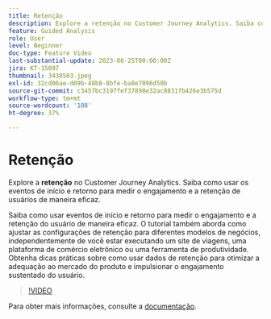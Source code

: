 ```yaml
---
title: Retenção
description: Explore a retenção no Customer Journey Analytics. Saiba como usar os eventos de início e retorno para medir o engajamento e a retenção de usuários de maneira eficaz.
feature: Guided Analysis
role: User
level: Beginner
doc-type: Feature Video
last-substantial-update: 2023-06-25T00:00:00Z
jira: KT-15097
thumbnail: 3430503.jpeg
exl-id: 32cd06ae-d09b-48b8-8bfe-ba8e7096d50b
source-git-commit: c3457bc3197fef37890e32ac8831fb426e3b575d
workflow-type: tm+mt
source-wordcount: '108'
ht-degree: 37%

---
```


# Retenção

Explore a **retenção** no Customer Journey Analytics. Saiba como usar os eventos de início e retorno para medir o engajamento e a retenção de usuários de maneira eficaz.

Saiba como usar eventos de início e retorno para medir o engajamento e a retenção do usuário de maneira eficaz. O tutorial também aborda como ajustar as configurações de retenção para diferentes modelos de negócios, independentemente de você estar executando um site de viagens, uma plataforma de comércio eletrônico ou uma ferramenta de produtividade. Obtenha dicas práticas sobre como usar dados de retenção para otimizar a adequação ao mercado do produto e impulsionar o engajamento sustentado do usuário.

>[!VIDEO](https://video.tv.adobe.com/v/3435783/?learn=on&captions=por_br)

Para obter mais informações, consulte a [documentação](https://experienceleague.adobe.com/pt-br/docs/analytics-platform/using/guided-analysis/retention/retention-rates).

